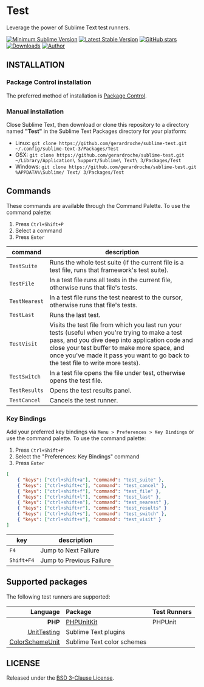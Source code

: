 # Test

Leverage the power of Sublime Text test runners.

[![Minimum Sublime Version](https://img.shields.io/badge/sublime-%3E%3D%203.0-brightgreen.svg?style=flat-square)](https://sublimetext.com) [![Latest Stable Version](https://img.shields.io/github/tag/gerardroche/sublime-test.svg?style=flat-square&label=stable)](https://github.com/gerardroche/sublime-test/tags) [![GitHub stars](https://img.shields.io/github/stars/gerardroche/sublime-test.svg?style=flat-square)](https://github.com/gerardroche/sublime-test/stargazers) [![Downloads](https://img.shields.io/packagecontrol/dt/Test.svg?style=flat-square)](https://packagecontrol.io/packages/Test) [![Author](https://img.shields.io/badge/twitter-gerardroche-blue.svg?style=flat-square)](https://twitter.com/gerardroche)

## INSTALLATION

### Package Control installation

The preferred method of installation is [Package Control](https://packagecontrol.io/packages/Test).

### Manual installation

Close Sublime Text, then download or clone this repository to a directory named **"Test"** in the Sublime Text Packages directory for your platform:

* Linux: `git clone https://github.com/gerardroche/sublime-test.git ~/.config/sublime-text-3/Packages/Test`
* OSX: `git clone https://github.com/gerardroche/sublime-test.git ~/Library/Application\ Support/Sublime\ Text\ 3/Packages/Test`
* Windows: `git clone https://github.com/gerardroche/sublime-test.git %APPDATA%\Sublime/ Text/ 3/Packages/Test`

## Commands

These commands are available through the Command Palette. To use the command palette:

1. Press `Ctrl+Shift+P`
2. Select a command
3. Press `Enter`

command | description
------- | -----------
`TestSuite` | Runs the whole test suite (if the current file is a test file, runs that framework's test suite).
`TestFile` | In a test file runs all tests in the current file, otherwise runs that file's tests.
`TestNearest` | In a test file runs the test nearest to the cursor, otherwise runs that file's tests.
`TestLast` | Runs the last test.
`TestVisit` | Visits the test file from which you last run your tests (useful when you're trying to make a test pass, and you dive deep into application code and close your test buffer to make more space, and once you've made it pass you want to go back to the test file to write more tests).
`TestSwitch` | In a test file opens the file under test, otherwise opens the test file.
`TestResults` | Opens the test results panel.
`TestCancel` | Cancels the test runner.

### Key Bindings

Add your preferred key bindings via `Menu > Preferences > Key Bindings` or use the command palette. To use the command palette:

1. Press `Ctrl+Shift+P`
2. Select the "Preferences: Key Bindings" command
3. Press `Enter`

```json
[
    { "keys": ["ctrl+shift+a"], "command": "test_suite" },
    { "keys": ["ctrl+shift+c"], "command": "test_cancel" },
    { "keys": ["ctrl+shift+f"], "command": "test_file" },
    { "keys": ["ctrl+shift+l"], "command": "test_last" },
    { "keys": ["ctrl+shift+n"], "command": "test_nearest" },
    { "keys": ["ctrl+shift+r"], "command": "test_results" }
    { "keys": ["ctrl+shift+s"], "command": "test_switch" },
    { "keys": ["ctrl+shift+v"], "command": "test_visit" }
]
```

key | description
--- | -----------
`F4` | Jump to Next Failure
`Shift+F4` | Jump to Previous Failure

## Supported packages

The following test runners are supported:

Language |  Package | Test Runners
--------:|:-------- | ------------
**PHP** | [PHPUnitKit](https://github.com/gerardroche/sublime-phpunit) | PHPUnit
 | [UnitTesting](https://github.com/randy3k/UnitTesting) | Sublime Text plugins
 | [ColorSchemeUnit](https://github.com/gerardroche/sublime-color-scheme-unit) | Sublime Text color schemes

## LICENSE

Released under the [BSD 3-Clause License](LICENSE).
